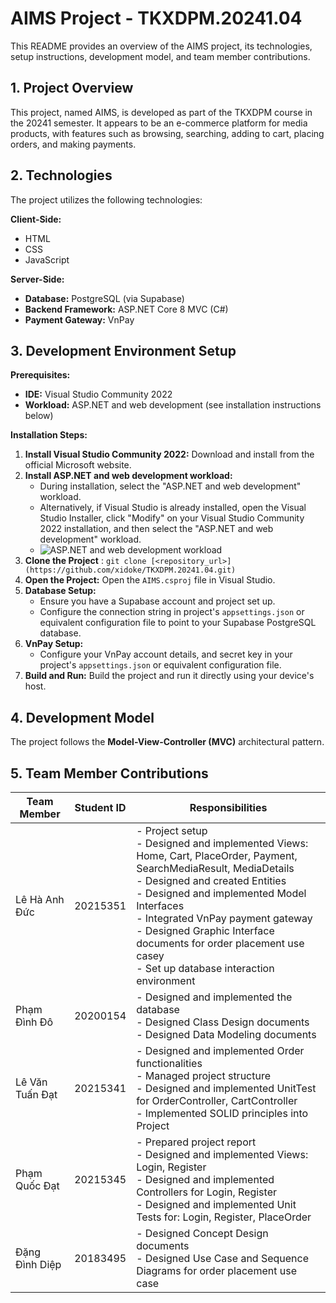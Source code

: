 # AIMS Project - TKXDPM.20241.04

This README provides an overview of the AIMS project, its technologies, setup instructions, development model, and team member contributions.

## 1. Project Overview

This project, named AIMS, is developed as part of the TKXDPM course in the 20241 semester. It appears to be an e-commerce platform for media products, with features such as browsing, searching, adding to cart, placing orders, and making payments.

## 2. Technologies

The project utilizes the following technologies:

**Client-Side:**

-   HTML
-   CSS
-   JavaScript

**Server-Side:**

-   **Database:** PostgreSQL (via Supabase)
-   **Backend Framework:** ASP.NET Core 8 MVC (C#)
-   **Payment Gateway:** VnPay

## 3. Development Environment Setup

**Prerequisites:**

-   **IDE:** Visual Studio Community 2022
-   **Workload:**  ASP.NET and web development (see installation instructions below)

**Installation Steps:**

1. **Install Visual Studio Community 2022:** Download and install from the official Microsoft website.
2. **Install ASP.NET and web development workload:**
    -   During installation, select the "ASP.NET and web development" workload.
    -   Alternatively, if Visual Studio is already installed, open the Visual Studio Installer, click "Modify" on your Visual Studio Community 2022 installation, and then select the "ASP.NET and web development" workload.
    -   ![ASP.NET and web development workload](https://github.com/user-attachments/assets/549863cb-1b2e-4fe8-8190-1c414b7c95eb)
3. **Clone the Project** : `git clone [<repository_url>](https://github.com/xidoke/TKXDPM.20241.04.git)` 
4. **Open the Project:** Open the `AIMS.csproj` file in Visual Studio.
5. **Database Setup:**
    -   Ensure you have a Supabase account and project set up.
    -   Configure the connection string in project's `appsettings.json` or equivalent configuration file to point to your Supabase PostgreSQL database.
6. **VnPay Setup:**
   - Configure your VnPay account details, and secret key in your project's `appsettings.json` or equivalent configuration file.
7. **Build and Run:** Build the project and run it directly using your device's host.

## 4. Development Model

The project follows the **Model-View-Controller (MVC)** architectural pattern.

## 5. Team Member Contributions

| Team Member          | Student ID | Responsibilities                                                                                                                                                                                                                                                                         |
| --------------------- | -------- | ------------------------------------------------------------------------------------------------------------------------------------------------------------------------------------------------------------------------------------------------------------------------------------- |
| Lê Hà Anh Đức         | 20215351 | -  Project setup<br>- Designed and implemented Views: Home, Cart, PlaceOrder, Payment, SearchMediaResult, MediaDetails<br>- Designed and created Entities<br>- Designed and implemented Model Interfaces<br>- Integrated VnPay payment gateway<br>- Designed Graphic Interface documents for order placement use casey<br>- Set up database interaction environment |
| Phạm Đình Đô         | 20200154 | - Designed and implemented the database<br>- Designed Class Design documents<br>- Designed Data Modeling documents                                                                                                                                                                  |
| Lê Văn Tuấn Đạt        | 20215341 | - Designed and implemented Order functionalities<br>- Managed project structure<br> - Designed and implemented UnitTest for OrderController, CartController<br> - Implemented SOLID principles into Project                                                                                                                                                                                                              |
| Phạm Quốc Đạt        | 20215345 | - Prepared project report<br>- Designed and implemented Views: Login, Register<br>- Designed and implemented Controllers for Login, Register<br>- Designed and implemented Unit Tests for: Login, Register, PlaceOrder                                                                     |
| Đặng Đình Diệp        | 20183495 | - Designed Concept Design documents<br>- Designed Use Case and Sequence Diagrams for order placement use case                                                                                                                                                                          |

